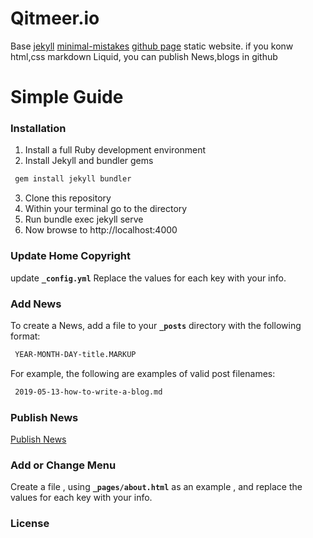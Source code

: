 
# Qitmeer.io

Base [jekyll](https://jekyllrb.com/) [minimal-mistakes](https://github.com/mmistakes/minimal-mistakes) [github page](https://pages.github.com/)  static website. if you konw html,css markdown Liquid, you can publish News,blogs in github



# Simple Guide
### Installation

1. Install a full Ruby development environment
2. Install Jekyll and bundler gems
```bash
 gem install jekyll bundler
```
3. Clone this repository
4. Within your terminal go to the  directory 
5. Run bundle exec jekyll serve
6. Now browse to http://localhost:4000

### Update Home Copyright
update **`_config.yml`**
Replace the values for each key with your info.

### Add News
To create a News, add a file to your **`_posts`** directory with the following format:
```bash
 YEAR-MONTH-DAY-title.MARKUP
```
For example, the following are examples of valid post filenames:
```bash
 2019-05-13-how-to-write-a-blog.md
```

### Publish News 

[Publish News](PublishNews.md)

### Add or Change Menu
Create a file , using **`_pages/about.html`** as an example , and replace the values for each key with your info.


### License



